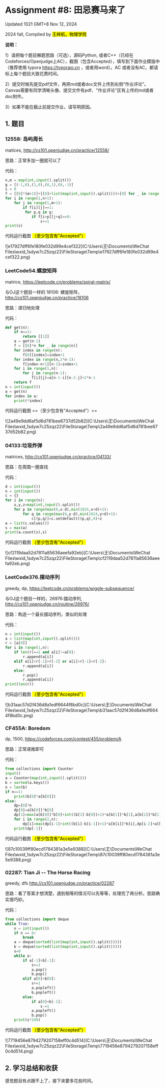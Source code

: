 # Assignment #8: 田忌赛马来了

Updated 1021 GMT+8 Nov 12, 2024

2024 fall, Complied by <mark>王梓航，物理学院</mark>



**说明：**

1）请把每个题目解题思路（可选），源码Python, 或者C++（已经在Codeforces/Openjudge上AC），截图（包含Accepted），填写到下面作业模版中（推荐使用 typora https://typoraio.cn ，或者用word）。AC 或者没有AC，都请标上每个题目大致花费时间。

2）提交时候先提交pdf文件，再把md或者doc文件上传到右侧“作业评论”。Canvas需要有同学清晰头像、提交文件有pdf、"作业评论"区有上传的md或者doc附件。

3）如果不能在截止前提交作业，请写明原因。



## 1. 题目

### 12558: 岛屿周⻓

matices, http://cs101.openjudge.cn/practice/12558/ 

思路：正常多加一圈就可以了



代码：

```python
n,m = map(int,input().split())
g = [(-1,0),(1,0),(0,1),(0,-1)]
s = 0
f = [[0]*(m+2)]+[[0]+list(map(int,input().split()))+[0] for _ in range(n)]+[[0]*(m+2)]
for i in range(1,n+1):
    for j in range(1,m+1):
        if f[i][j]==1:
         for p,q in g:
            if f[i+p][j+q]==0:
                s+=1
print(s)
```



代码运行截图 <mark>（至少包含有"Accepted"）</mark>

![e17927dff6fe180fe032d99e4cef322](C:\Users\王\Documents\WeChat Files\wxid_1sdyw7c25zqz22\FileStorage\Temp\e17927dff6fe180fe032d99e4cef322.png)



### LeetCode54.螺旋矩阵

matrice, https://leetcode.cn/problems/spiral-matrix/

与OJ这个题目一样的 18106: 螺旋矩阵，http://cs101.openjudge.cn/practice/18106

思路：递归地处理



代码：

```python
def get(n):
    if n==1:
        return [[1]]
    a = get(n-1)
    f = [[0]*n for _ in range(n)]
    for index in range(n):
        f[0][index]=index+1
    for index in range(n,2*n-1):
        f[index-n+1][n-1]=index+1
    for i in range(1,n):
        for j in range(n-1):
            f[i][j]=a[n-1-i][n-2-j]+2*n-1
    return f
n = int(input())
a = get(n)
for index in a:
    print(*index)
```



代码运行截图 ==（至少包含有"Accepted"）==

![2a49e9dd6af5d6d781bee6737d52b82](C:\Users\王\Documents\WeChat Files\wxid_1sdyw7c25zqz22\FileStorage\Temp\2a49e9dd6af5d6d781bee6737d52b82.png)



### 04133:垃圾炸弹

matrices, http://cs101.openjudge.cn/practice/04133/

思路：在周围一圈查找



代码：

```python
d = int(input())
n = int(input())
c = {}
for i in range(n):
    x,y,z=map(int,input().split())
    for p in range(max(0,x-d),min(1024,x+d)+1):
        for q in range(max(0,y-d),min(1024,y+d)+1):
            c[(p,q)]=c.setdefault((p,q),0)+z
a = list(c.values())
s = max(a)
print(a.count(s),s)
```



代码运行截图 <mark>（至少包含有"Accepted"）</mark>

![cf2119daa52d7811a85636aeefa92eb](C:\Users\王\Documents\WeChat Files\wxid_1sdyw7c25zqz22\FileStorage\Temp\cf2119daa52d7811a85636aeefa92eb.png)



### LeetCode376.摆动序列

greedy, dp, https://leetcode.cn/problems/wiggle-subsequence/

与OJ这个题目一样的，26976:摆动序列, http://cs101.openjudge.cn/routine/26976/

思路：构造一个最长摆动序列，类似的处理



代码：

```python
n = int(input())
a = list(map(int,input().split()))
r = [a[0]]
for i in range(1,n):
    if len(r)==1 and a[i]!=a[0]:
        r.append(a[i])
    elif a[i]<r[-1]>r[-2] or a[i]>r[-1]<r[-2]:
        r.append(a[i])
    else:
        r.pop()
        r.append(a[i])
print(len(r))
```



代码运行截图 <mark>（至少包含有"Accepted"）</mark>

![b31aac57d2f436d8a1edf6644f8bd0c](C:\Users\王\Documents\WeChat Files\wxid_1sdyw7c25zqz22\FileStorage\Temp\b31aac57d2f436d8a1edf6644f8bd0c.png)



### CF455A: Boredom

dp, 1500, https://codeforces.com/contest/455/problem/A

思路：正常递推即可



代码：

```python
from collections import Counter
input()
a = Counter(map(int,input().split()))
b = sorted(a.keys())
n = len(b)
if n==1:
    print(b[0]*a[b[0]])
else:
    dp=[0]*n
    dp[0]=a[b[0]]*b[0]
    dp[1]=max(a[b[0]]*b[0]+int((b[1]-b[0])>1)*a[b[1]]*b[1],a[b[1]]*b[1])
    for i in range(2,n):
        dp[i]=max(dp[i-1]+int((b[i]-b[i-1])>1)*a[b[i]]*b[i],dp[i-2]+a[b[i]]*b[i])
    print(dp[-1])
```



代码运行截图 <mark>（至少包含有"Accepted"）</mark>

![87c10039ff80ecd1784381a3e5e9388](C:\Users\王\Documents\WeChat Files\wxid_1sdyw7c25zqz22\FileStorage\Temp\87c10039ff80ecd1784381a3e5e9388.png)



### 02287: Tian Ji -- The Horse Racing

greedy, dfs http://cs101.openjudge.cn/practice/02287

思路：看了答案才想清楚，遇到相等的情况可以先等等，处理完了再分析。思路确实很巧妙。



代码：

```python
from collections import deque
while True:
    n = int(input())
    if n == 0:
        break
    a = deque(sorted(list(map(int,input().split()))))
    b = deque(sorted(list(map(int,input().split()))))
    s=0
    while a:
        if a[-1]>b[-1]:
            s+=1
            a.pop()
            b.pop()
        elif a[0]>b[0]:
            s+=1
            a.popleft()
            b.popleft()
        else:
            if a[0]<b[-1]:
                s-=1
            a.popleft()
            b.pop()
    print(s*200)
```



代码运行截图 <mark>（至少包含有"Accepted"）</mark>

![7719456e8794279207158eff0c4d514](C:\Users\王\Documents\WeChat Files\wxid_1sdyw7c25zqz22\FileStorage\Temp\7719456e8794279207158eff0c4d514.png)



## 2. 学习总结和收获

感觉题目有点跟不上了，接下来要多花些时间。